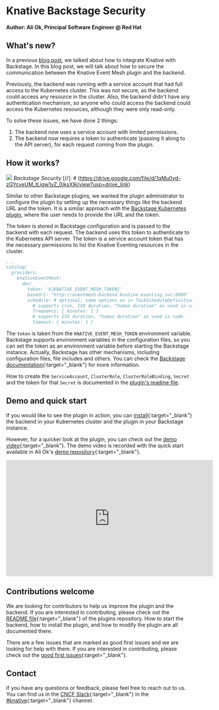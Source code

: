 # Knative Backstage Security

**Author: Ali Ok, Principal Software Engineer @ Red Hat**

## What's new?

In a previous [blog post](../knative-backstage-plugins/), we talked about how to integrate Knative with Backstage. In this blog post, we will talk about how to secure the communication between the Knative Event Mesh plugin and the backend.

Previously, the backend was running with a service account that had full access to the Kubernetes cluster. This was not secure, as the backend could access any resource in the cluster. Also, the backend didn't have any authentication mechanism, so anyone who could access the backend could access the Kubernetes resources, although they were only read-only.

To solve these issues, we have done 2 things:

1. The backend now uses a service account with limited permissions.
2. The backend now requires a token to authenticate (passing it along to the API server), for each request coming from the plugin.

## How it works?

![](/blog/articles/images/knative-backstage-security-01.png)
*Backstage Security*
[//]: # (https://drive.google.com/file/d/1qMu0yd-zGYcveUM_tLigw1yZ_0jksX9i/view?usp=drive_link)

Similar to other Backstage plugins, we wanted the plugin administrator to configure the plugin by setting up the necessary things like the backend URL and the token. It is a similar approach with the [Backstage Kubernetes plugin](https://backstage.io/docs/features/kubernetes/configuration#configuring-kubernetes-clusters), where the user needs to provide the URL and the token.

The token is stored in Backstage configuration and is passed to the backend with each request. The backend uses this token to authenticate to the Kubernetes API server. The token is a service account token that has the necessary permissions to list the Knative Eventing resources in the cluster.

```yaml
...
catalog:
  providers:
    knativeEventMesh:
      dev:
        token: '${KNATIVE_EVENT_MESH_TOKEN}'
        baseUrl: "http://eventmesh-backend.knative-eventing.svc:8080"
        schedule: # optional; same options as in TaskScheduleDefinition
          # supports cron, ISO duration, "human duration" as used in code
          frequency: { minutes: 1 }
          # supports ISO duration, "human duration" as used in code
          timeout: { minutes: 1 }
```

The `token` is taken from the `KNATIVE_EVENT_MESH_TOKEN` environment variable. Backstage supports environment variables in the configuration files, so you can set the token as an environment variable before starting the Backstage instance. Actually, Backstage has other mechanisms, including configuration files, file includes and others. You can check the [Backstage documentation](https://backstage.io/docs/conf/writing/){:target="_blank"} for more information.  

How to create the `ServiceAccount`, `ClusterRole`, `ClusterRoleBinding`, `Secret` and the token for that `Secret` is documented in the [plugin's readme file](https://github.com/knative-extensions/backstage-plugins/blob/main/backstage/plugins/knative-event-mesh-backend/README.md).

## Demo and quick start

If you would like to see the plugin in action, you can [install](https://github.com/knative-extensions/backstage-plugins?tab=readme-ov-file#running-the-backstage-plugin){:target="_blank"} the backend in your Kubernetes cluster and the plugin in your Backstage instance.

However, for a quicker look at the plugin, you can check out the [demo video](https://www.youtube.com/watch?v=4h1j1v8KrY0){:target="_blank"}.
The demo video is recorded with the quick start available in Ali Ok's [demo repository](https://github.com/aliok/knative-backstage-demo){:target="_blank"}.

<iframe width="560" height="315" src="https://www.youtube.com/embed/4h1j1v8KrY0?si=tzUmjcrYOfCy6E1H" title="YouTube video player" frameborder="0" allow="accelerometer; autoplay; clipboard-write; encrypted-media; gyroscope; picture-in-picture; web-share" allowfullscreen></iframe>

## Contributions welcome

We are looking for contributors to help us improve the plugin and the backend. If you are interested in contributing, please check out the [README file](https://github.com/knative-extensions/backstage-plugins){:target="_blank"} of the plugins repository. How to start the backend, how to install the plugin, and how to modify the plugin are all documented there.

There are a few issues that are marked as good first issues and we are looking for help with them. If you are interested in contributing, please check out the [good first issues](https://github.com/knative-extensions/backstage-plugins/issues?q=is%3Aissue+is%3Aopen+label%3A%22good+first+issue%22){:target="_blank"}.

## Contact

If you have any questions or feedback, please feel free to reach out to us. You can find us in the [CNCF Slack](https://communityinviter.com/apps/cloud-native/cncf){:target="_blank"} in the [#knative](https://cloud-native.slack.com/archives/C04LGHDR9K7){:target="_blank"} channel.
